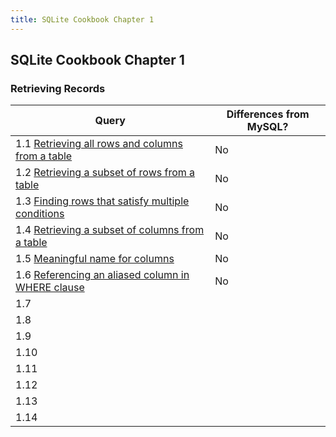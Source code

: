 ```yaml
---
title: SQLite Cookbook Chapter 1
---
```

## SQLite Cookbook Chapter 1

### Retrieving Records

| Query        | Differences from MySQL? |
| ------------ | ------------ |
| 1.1 [Retrieving all rows and columns from a table](https://github.com/bibliodatos/SQLite_Cookbook/blob/main/chapter_1/1.1.sql) | No |
| 1.2 [Retrieving a subset of rows from a table](https://github.com/bibliodatos/SQLite_Cookbook/blob/main/chapter_1/1.2.sql) | No |
| 1.3 [Finding rows that satisfy multiple conditions](https://github.com/bibliodatos/SQLite_Cookbook/blob/main/chapter_1/1.3.sql) | No |
| 1.4 [Retrieving a subset of columns from a table](https://github.com/bibliodatos/SQLite_Cookbook/blob/main/chapter_1/1.4.sql)| No |
| 1.5 [Meaningful name for columns](https://github.com/bibliodatos/SQLite_Cookbook/blob/main/chapter_1/1.5.sql)| No |
| 1.6 [Referencing an aliased column in WHERE clause](https://github.com/bibliodatos/SQLite_Cookbook/blob/main/chapter_1/1.6.sql)| No |
| 1.7 [](https://github.com/bibliodatos/SQLite_Cookbook/blob/main/chapter_1/1.7.sql)| |
| 1.8 [](https://github.com/bibliodatos/SQLite_Cookbook/blob/main/chapter_1/1.8.sql)| |
| 1.9 [](https://github.com/bibliodatos/SQLite_Cookbook/blob/main/chapter_1/1.9.sql)| |
| 1.10 [](https://github.com/bibliodatos/SQLite_Cookbook/blob/main/chapter_1/1.10.sql)| |
| 1.11 [](https://github.com/bibliodatos/SQLite_Cookbook/blob/main/chapter_1/1.11.sql)| |
| 1.12 [](https://github.com/bibliodatos/SQLite_Cookbook/blob/main/chapter_1/1.12.sql)| |
| 1.13 [](https://github.com/bibliodatos/SQLite_Cookbook/blob/main/chapter_1/1.13.sql)| |
| 1.14 [](https://github.com/bibliodatos/SQLite_Cookbook/blob/main/chapter_1/1.14.sql)| |
